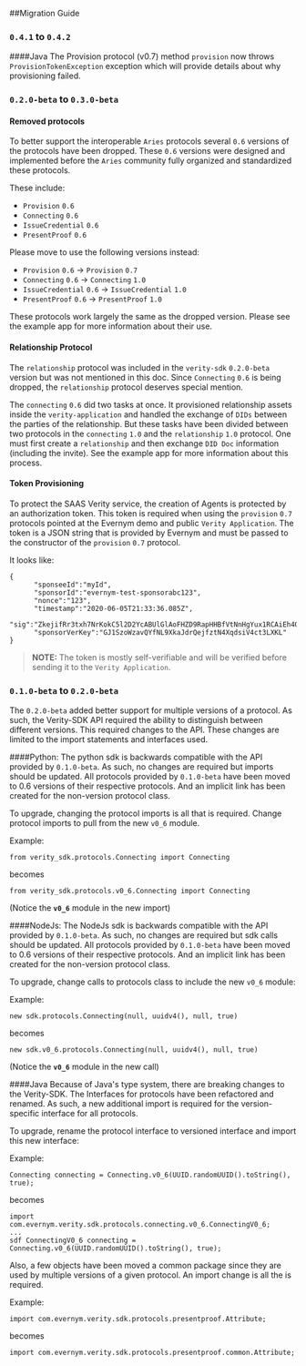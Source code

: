 ##Migration Guide 

### `0.4.1` to `0.4.2`
####Java
The Provision protocol (v0.7) method `provision` now throws `ProvisionTokenException` exception which will provide 
details about why provisioning failed.

### `0.2.0-beta` to `0.3.0-beta`
#### Removed protocols
To better support the interoperable `Aries` protocols several `0.6` versions of the protocols have been dropped. These `0.6` versions were designed and implemented before the `Aries` community fully organized and standardized these protocols.
 
 These include:
 * `Provision` `0.6`
 * `Connecting` `0.6`
 * `IssueCredential` `0.6`
 * `PresentProof` `0.6`
 
Please move to use the following versions instead:

 * `Provision` `0.6` -> `Provision` `0.7` 
 * `Connecting` `0.6` -> `Connecting` `1.0`
 * `IssueCredential` `0.6` ->  `IssueCredential` `1.0`
 * `PresentProof` `0.6` -> `PresentProof` `1.0`

These protocols work largely the same as the dropped version. Please see the example app for more information about their use.


#### Relationship Protocol
The `relationship` protocol was included in the `verity-sdk` `0.2.0-beta` version but was not mentioned in this doc. Since `Connecting` `0.6` is being dropped, the `relationship` protocol deserves special mention.

The `connecting` `0.6` did two tasks at once. It provisioned relationship assets inside the `verity-application` and handled the exchange of `DIDs` between the parties of the relationship. But these tasks have been divided between two protocols in the `connecting` `1.0` and the `relationship` `1.0` protocol. One must first create a `relationship` and then exchange `DID Doc` information (including the invite). See the example app for more information about this process.


#### Token Provisioning
To protect the SAAS Verity service, the creation of Agents is protected by an authorization token. This token is required when using the `provision` `0.7` protocols pointed at the Evernym demo and public `Verity Application`. The token is a JSON string that is provided by Evernym and must be passed to the constructor of the `provision` `0.7` protocol.

It looks like: 

```
{
      "sponseeId":"myId",
      "sponsorId":"evernym-test-sponsorabc123",
      "nonce":"123",
      "timestamp":"2020-06-05T21:33:36.085Z",
      "sig":"ZkejifRr3txh7NrKokC5l2D2YcABUlGlAoFHZD9RapHHBfVtNnHgYux1RCAiEh4Q31VJE3C92T1ZnqDm1WlEAA==",
      "sponsorVerKey":"GJ1SzoWzavQYfNL9XkaJdrQejfztN4XqdsiV4ct3LXKL"
}
```
> **NOTE:** The token is mostly self-verifiable and will be verified before sending it to the `Verity Application`.

### `0.1.0-beta` to `0.2.0-beta`
The `0.2.0-beta` added better support for multiple versions of a protocol. As such, the Verity-SDK API required the ability to distinguish between different versions. This required changes to the API. These changes are limited to the import statements and interfaces used.
  
####Python:
The python sdk is backwards compatible with the API provided by `0.1.0-beta`. As such, no changes are required but imports should be updated. All protocols provided by `0.1.0-beta` have been moved to 0.6 versions of their respective protocols. And an implicit link has been created for the non-version protocol class.   
 
 To upgrade, changing the protocol imports is all that is required. Change protocol imports to pull from the new `v0_6` module. 
 
 Example:
 
 `from verity_sdk.protocols.Connecting import Connecting`
 
 becomes
 
 `from verity_sdk.protocols.v0_6.Connecting import Connecting`
 
 (Notice the **`v0_6`** module in the new import)
 
 ####NodeJs:
 The NodeJs sdk is backwards compatible with the API provided by `0.1.0-beta`. As such, no changes are required but sdk calls should be updated. All protocols provided by `0.1.0-beta` have been moved to 0.6 versions of their respective protocols. And an implicit link has been created for the non-version protocol class.   
  
  To upgrade, change calls to protocols class to include the new `v0_6` module:
  
  Example:
  
  `new sdk.protocols.Connecting(null, uuidv4(), null, true)`
  
  becomes
  
  `new sdk.v0_6.protocols.Connecting(null, uuidv4(), null, true)`
  
  (Notice the **`v0_6`** module in the new call)
  
####Java
Because of Java's type system, there are breaking changes to the Verity-SDK. The Interfaces for protocols have been refactored and renamed. As such, a new additional import is required for the version-specific interface for all protocols.

To upgrade, rename the protocol interface to versioned interface and import this new interface:

Example:
  
  ```
  Connecting connecting = Connecting.v0_6(UUID.randomUUID().toString(), true);
  ```
  
  becomes
  
  ```
import com.evernym.verity.sdk.protocols.connecting.v0_6.ConnectingV0_6; 
...
sdf ConnectingV0_6 connecting = Connecting.v0_6(UUID.randomUUID().toString(), true);
  ```

Also, a few objects have been moved a common package since they are used by multiple versions of a given protocol. An import change is all the is required.

Example:

`import com.evernym.verity.sdk.protocols.presentproof.Attribute;`

becomes

`import com.evernym.verity.sdk.protocols.presentproof.common.Attribute;`